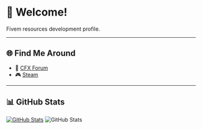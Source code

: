 # 👋 Welcome!

Fivem resources development profile.

---

## 🌐 Find Me Around

- 🧩 [CFX Forum](https://forum.cfx.re/u/nocapscripts)  
- 🎮 [Steam](https://steamcommunity.com/id/stenuuu)

---

## 📊 GitHub Stats
[![GitHub Stats](https://github-readme-stats.vercel.app/api?username=NoCapScripts-FiveM)](https://github.com/anuraghazra/github-readme-stats)
![GitHub Stats](https://github-readme-stats.vercel.app/api?username=NoCapScripts-FiveM&show_icons=true&theme=dracula)
